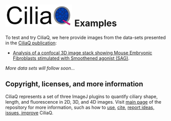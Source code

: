 # ![CiliaQ](https://github.com/hansenjn/CiliaQ/blob/master/Webfiles/20200618%20CiliaQ%20Logo%20Small.png?raw=true) Examples
To test and try CiliaQ, we here provide images from the data-sets presented in the [CiliaQ publication](https://doi.org/10.1101/2020.09.28.317065):
- [Analysis of a confocal 3D image stack showing Mouse Embryonic Fibroblasts stimulated with Smoothened agonist (SAG)](https://github.com/hansenjn/CiliaQ/tree/master/Examples/MEF%20SAG-treated).

*More data sets will follow soon...*

## Copyright, licenses, and more information
CiliaQ represents a set of three ImageJ plugins to quantify ciliary shape, length, and fluorescence in 2D, 3D, and 4D images. Visit [main page](https://github.com/hansenjn/CiliaQ) of the repository for more information, such as how to [use](https://github.com/hansenjn/CiliaQ#using-ciliaq), [cite](https://github.com/hansenjn/CiliaQ#how-to-cite), [report ideas, issues, improve](https://github.com/hansenjn/CiliaQ#ideas-missing-functions-issues-bugs-unclear-in-the-user-guide) CiliaQ. 
